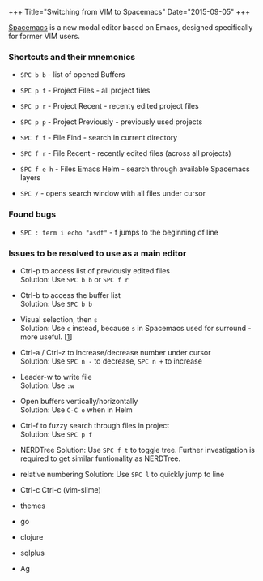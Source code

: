 +++
Title="Switching from VIM to Spacemacs"
Date="2015-09-05"
+++

[Spacemacs] is a new modal editor based on Emacs, designed specifically for former VIM users.


### Shortcuts and their mnemonics

* `SPC b b` - list of opened Buffers

* `SPC p f` - Project Files - all project files
* `SPC p r` - Project Recent - recenty edited project files
* `SPC p p` - Project Previously - previously used projects

* `SPC f f` - File Find - search in current directory
* `SPC f r` - File Recent - recently edited files (across all projects)
* `SPC f e h` - Files Emacs Helm - search through available Spacemacs layers

* `SPC /` - opens search window with all files under cursor


### Found bugs

* `SPC : term i echo "asdf"` - f jumps to the beginning of line


### Issues to be resolved to use as a main editor

* Ctrl-p to access list of previously edited files  
  Solution: Use `SPC b b` or `SPC f r`

* Ctrl-b to access the buffer list  
  Solution: Use `SPC b b`

* Visual selection, then `s`  
  Solution: Use `c` instead, because `s` in Spacemacs used for surround - more useful. [[1]]

* Ctrl-a / Ctrl-z to increase/decrease number under cursor  
  Solution: Use `SPC n -` to decrease, `SPC n +` to increase

* Leader-w to write file  
  Solution: Use `:w`

* Open buffers vertically/horizontally  
  Solution: Use `C-C o` when in Helm

* Ctrl-f to fuzzy search through files in project  
  Solution: Use `SPC p f`

* NERDTree
  Solution: Use `SPC f t` to toggle tree. Further investigation is required to get similar funtionality as NERDTree.

* relative numbering
  Solution: Use `SPC l` to quickly jump to line

* Ctrl-c Ctrl-c (vim-slime)
* themes
* go
* clojure
* sqlplus
* Ag


[Spacemacs]: https://github.com/syl20bnr/spacemacs
[1]: https://github.com/syl20bnr/spacemacs/blob/master/doc/DOCUMENTATION.org#the-vim-surround-case
